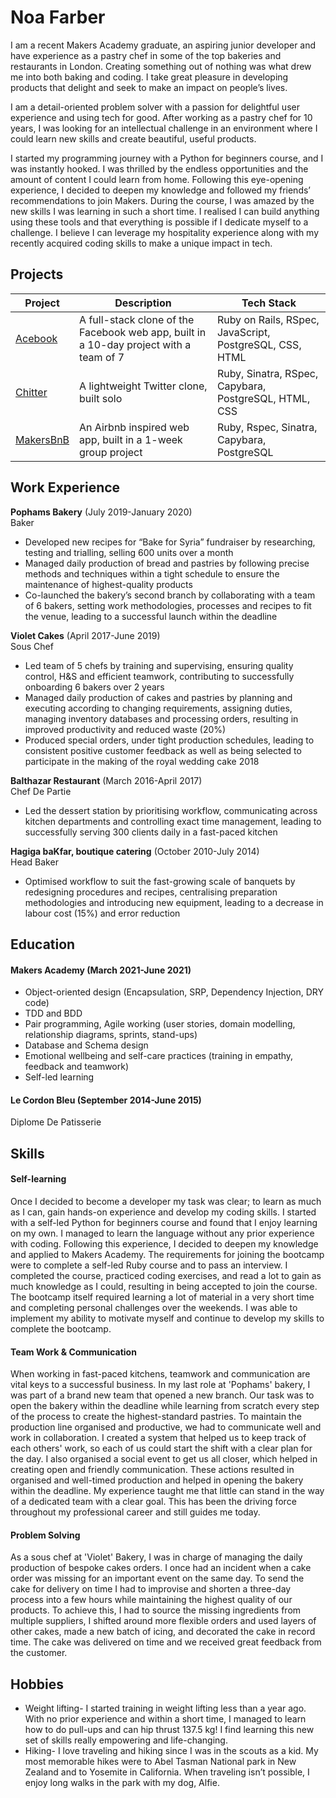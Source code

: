 # Noa Farber

I am a recent Makers Academy graduate, an aspiring junior developer and have experience as a pastry chef in some of the top bakeries and restaurants in London. Creating something out of nothing was what drew me into both baking and coding. I take great pleasure in developing products that delight and seek to make an impact on people’s lives.

I am a detail-oriented problem solver with a passion for delightful user experience and using tech for good.
After working as a pastry chef for 10 years, I was looking for an intellectual challenge in an environment where I could learn new skills and create beautiful, useful products.

I started my programming journey with a Python for beginners course, and I was instantly hooked. I was thrilled by the endless opportunities and the amount of content I could learn from home. Following this eye-opening experience, I decided to deepen my knowledge and followed my friends’ recommendations to join Makers. During the course, I was amazed by the new skills I was learning in such a short time. I realised I can build anything using these tools and that everything is possible if I dedicate myself to a challenge. I believe I can leverage my hospitality experience along with my recently acquired coding skills to make a unique impact in tech.


## Projects

| Project                 | Description       | Tech Stack  |
| ----------------------- | ----------------- | ----------------- |
| [Acebook](https://github.com/noarfarber/Acebook) | A full-stack clone of the Facebook web app, built in a 10-day project with a team of 7 | Ruby on Rails, RSpec, JavaScript, PostgreSQL, CSS, HTML |
| [Chitter](https://github.com/noarfarber/chitter) | A lightweight Twitter clone, built solo | Ruby, Sinatra, RSpec, Capybara, PostgreSQL, HTML, CSS            |
| [MakersBnB](https://github.com/noarfarber/MakersBnB) |  An Airbnb inspired web app, built in a 1-week group project | Ruby, Rspec, Sinatra, Capybara, PostgreSQL      |

## Work Experience

**Pophams Bakery** (July 2019-January 2020)  
Baker

* Developed new recipes for “Bake for Syria” fundraiser by researching, testing and trialling, selling 600 units over a month 
* Managed daily production of bread and pastries by following precise methods and techniques within a tight schedule to
ensure the maintenance of highest-quality products
* Co-launched the bakery’s second branch by collaborating with a team of 6 bakers, setting work methodologies, processes and recipes to fit the venue, leading to a successful launch within the deadline

**Violet Cakes** (April 2017-June 2019)  
Sous Chef

* Led team of 5 chefs by training and supervising, ensuring quality control, H&S and efficient teamwork, contributing to successfully onboarding 6 bakers over 2 years
* Managed daily production of cakes and pastries by planning and executing according to changing requirements, assigning duties, managing inventory databases and processing orders, resulting in improved productivity and reduced waste (20%)
* Produced special orders, under tight production schedules, leading to consistent positive customer feedback as well as being selected to participate in the making of the royal wedding cake 2018

**Balthazar Restaurant** (March 2016-April 2017)  
Chef De Partie

* Led the dessert station by prioritising workflow, communicating across kitchen departments and controlling exact time management, leading to successfully serving 300 clients daily in a fast-paced kitchen

**Hagiga baKfar, boutique catering** (October 2010-July 2014)  
Head Baker

* Optimised workflow to suit the fast-growing scale of banquets by redesigning procedures and recipes, centralising preparation methodologies and introducing new equipment, leading to a decrease in labour cost (15%) and error reduction

## Education

#### Makers Academy (March 2021-June 2021)
* Object-oriented design (Encapsulation, SRP, Dependency Injection, DRY code)
* TDD and BDD
* Pair programming, Agile working (user stories, domain modelling, relationship diagrams, sprints, stand-ups)
* Database and Schema design
* Emotional wellbeing and self-care practices (training in empathy, feedback and teamwork)
* Self-led learning

#### Le Cordon Bleu (September 2014-June 2015)

Diplome De Patisserie

## Skills

#### Self-learning
Once I decided to become a developer my task was clear; to learn as much as I can, gain hands-on experience and develop my coding skills.
I started with a self-led Python for beginners course and found that I enjoy learning on my own. I managed to learn the language without any prior experience with coding. Following this experience, I decided to deepen my knowledge and applied to Makers Academy. The requirements for joining the bootcamp were to complete a self-led Ruby course and to pass an interview. I completed the course, practiced coding exercises, and read a lot to gain as much knowledge as I could, resulting in being accepted to join the course.
The bootcamp itself required learning a lot of material in a very short time and completing personal challenges over the weekends. I was able to implement my ability to motivate myself and continue to develop my skills to complete the bootcamp.

#### Team Work & Communication
When working in fast-paced kitchens, teamwork and communication are vital keys to a successful business.
In my last role at 'Pophams' bakery, I was part of a brand new team that opened a new branch.
Our task was to open the bakery within the deadline while learning from scratch every step of the process to create the highest-standard pastries.
To maintain the production line organised and productive, we had to communicate well and work in collaboration. 
I created a system that helped us to keep track of each others' work, so each of us could start the shift with a clear plan for the day. I also organised a social event to get us all closer, which helped in creating open and friendly communication.
These actions resulted in organised and well-timed production and helped in opening the bakery within the deadline.
My experience taught me that little can stand in the way of a dedicated team with a clear goal. This has been the driving force throughout my professional career and still guides me today.


#### Problem Solving
As a sous chef at 'Violet' Bakery, I was in charge of managing the daily production of bespoke cakes orders.
I once had an incident when a cake order was missing for an important event on the same day. To send the cake for delivery on time I had to improvise and shorten a three-day process into a few hours while maintaining the highest quality of our products. To achieve this, I had to source the missing ingredients from multiple suppliers, I shifted around more flexible orders and used layers of other cakes, made a new batch of icing, and decorated the cake in record time. The cake was delivered on time and we received great feedback from the customer.

## Hobbies

* Weight lifting- I started training in weight lifting less than a year ago. With no prior experience and within a short time, I managed to learn how to do pull-ups and can hip thrust 137.5 kg! I find learning this new set of skills really empowering and life-changing.
* Hiking- I love traveling and hiking since I was in the scouts as a kid. My most memorable hikes were to Abel Tasman National park in New Zealand and to Yosemite in California. When traveling isn’t possible, I enjoy long walks in the park with my dog, Alfie.    

